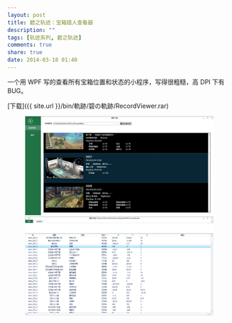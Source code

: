 ```yaml
---
layout: post
title: 碧之轨迹：宝箱猎人查看器
description: ""
tags: [轨迹系列, 碧之轨迹]
comments: true
share: true
date: 2014-03-18 01:40
---
```


一个用 WPF 写的查看所有宝箱位置和状态的小程序，写得很粗糙，高 DPI 下有 BUG。

[下载]({{ site.url }}/bin/軌跡/碧の軌跡/RecordViewer.rar)


<figure>
    <a href="/images/posts/EDAO-BonusBox-Recorder-Viewer-Save-List.jpg" target="_blank"><img src="/images/posts/EDAO-BonusBox-Recorder-Viewer-Save-List.jpg" alt=""></a>
    <a href="/images/posts/EDAO-BonusBox-Recorder-Viewer-Box-List.jpg" target="_blank"><img src="/images/posts/EDAO-BonusBox-Recorder-Viewer-Box-List.jpg" alt=""></a>
</figure>
